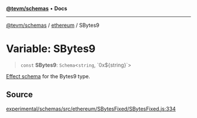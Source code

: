 [**@tevm/schemas**](../../README.md) • **Docs**

***

[@tevm/schemas](../../modules.md) / [ethereum](../README.md) / SBytes9

# Variable: SBytes9

> `const` **SBytes9**: `Schema`\<`string`, \`0x$\{string\}\`\>

[Effect schema](https://github.com/Effect-TS/schema) for the Bytes9 type.

## Source

[experimental/schemas/src/ethereum/SBytesFixed/SBytesFixed.js:334](https://github.com/evmts/tevm-monorepo/blob/main/experimental/schemas/src/ethereum/SBytesFixed/SBytesFixed.js#L334)

